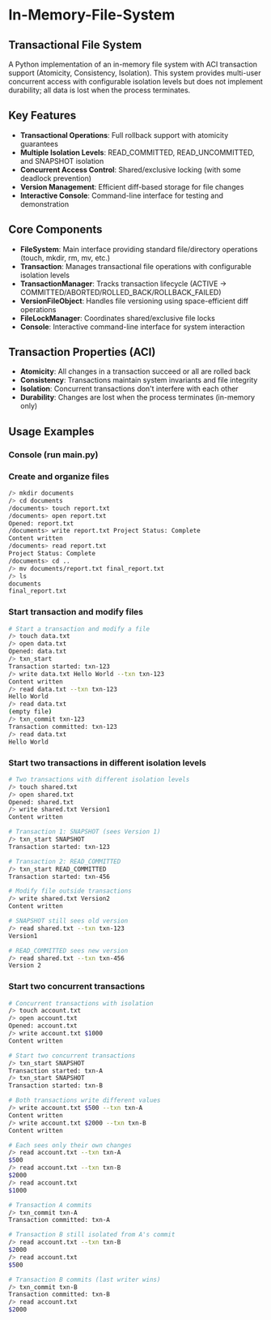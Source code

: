 # In-Memory-File-System

## Transactional File System

A Python implementation of an in-memory file system with ACI transaction support (Atomicity, Consistency, Isolation). This system provides multi-user concurrent access with configurable isolation levels but does not implement durability; all data is lost when the process terminates.

## Key Features

- **Transactional Operations**: Full rollback support with atomicity guarantees
- **Multiple Isolation Levels**: READ_COMMITTED, READ_UNCOMMITTED, and SNAPSHOT isolation
- **Concurrent Access Control**: Shared/exclusive locking (with some deadlock prevention)
- **Version Management**: Efficient diff-based storage for file changes
- **Interactive Console**: Command-line interface for testing and demonstration

## Core Components

- **FileSystem**: Main interface providing standard file/directory operations (touch, mkdir, rm, mv, etc.)
- **Transaction**: Manages transactional file operations with configurable isolation levels
- **TransactionManager**: Tracks transaction lifecycle (ACTIVE → COMMITTED/ABORTED/ROLLED_BACK/ROLLBACK_FAILED)
- **VersionFileObject**: Handles file versioning using space-efficient diff operations
- **FileLockManager**: Coordinates shared/exclusive file locks 
- **Console**: Interactive command-line interface for system interaction

## Transaction Properties (ACI)

- **Atomicity**: All changes in a transaction succeed or all are rolled back
- **Consistency**: Transactions maintain system invariants and file integrity
- **Isolation**: Concurrent transactions don't interfere with each other
- **Durability**: Changes are lost when the process terminates (in-memory only)

## Usage Examples

### Console (run main.py)

### Create and organize files
```bash
/> mkdir documents
/> cd documents
/documents> touch report.txt
/documents> open report.txt
Opened: report.txt
/documents> write report.txt Project Status: Complete
Content written
/documents> read report.txt
Project Status: Complete
/documents> cd ..
/> mv documents/report.txt final_report.txt
/> ls
documents
final_report.txt
```

### Start transaction and modify files
```bash
# Start a transaction and modify a file
/> touch data.txt
/> open data.txt
Opened: data.txt
/> txn_start
Transaction started: txn-123
/> write data.txt Hello World --txn txn-123
Content written
/> read data.txt --txn txn-123
Hello World
/> read data.txt
(empty file)
/> txn_commit txn-123
Transaction committed: txn-123
/> read data.txt
Hello World
```

### Start two transactions in different isolation levels
```bash
# Two transactions with different isolation levels
/> touch shared.txt
/> open shared.txt
Opened: shared.txt
/> write shared.txt Version1
Content written

# Transaction 1: SNAPSHOT (sees Version 1)
/> txn_start SNAPSHOT
Transaction started: txn-123

# Transaction 2: READ_COMMITTED  
/> txn_start READ_COMMITTED
Transaction started: txn-456

# Modify file outside transactions
/> write shared.txt Version2
Content written

# SNAPSHOT still sees old version
/> read shared.txt --txn txn-123
Version1

# READ_COMMITTED sees new version
/> read shared.txt --txn txn-456
Version 2
```
### Start two concurrent transactions
```bash
# Concurrent transactions with isolation
/> touch account.txt
/> open account.txt
Opened: account.txt
/> write account.txt $1000
Content written

# Start two concurrent transactions
/> txn_start SNAPSHOT
Transaction started: txn-A
/> txn_start SNAPSHOT
Transaction started: txn-B

# Both transactions write different values
/> write account.txt $500 --txn txn-A
Content written
/> write account.txt $2000 --txn txn-B
Content written

# Each sees only their own changes
/> read account.txt --txn txn-A
$500
/> read account.txt --txn txn-B
$2000
/> read account.txt
$1000

# Transaction A commits
/> txn_commit txn-A
Transaction committed: txn-A

# Transaction B still isolated from A's commit
/> read account.txt --txn txn-B
$2000
/> read account.txt
$500

# Transaction B commits (last writer wins)
/> txn_commit txn-B
Transaction committed: txn-B
/> read account.txt
$2000
```